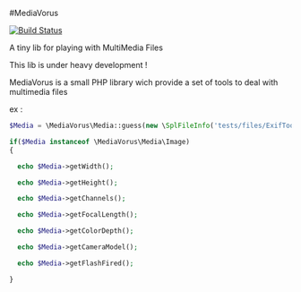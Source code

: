 #MediaVorus

[![Build Status](https://secure.travis-ci.org/romainneutron/MediaVorus.png?branch=master)](http://travis-ci.org/romainneutron/MediaVorus)

A tiny lib for playing with MultiMedia Files

This lib is under heavy development !

MediaVorus is a small PHP library wich provide a set of tools to deal with
multimedia files

ex :

```php
$Media = \MediaVorus\Media::guess(new \SplFileInfo('tests/files/ExifTool.jpg'));

if($Media instanceof \MediaVorus\Media\Image)
{

  echo $Media->getWidth();

  echo $Media->getHeight();

  echo $Media->getChannels();

  echo $Media->getFocalLength();

  echo $Media->getColorDepth();

  echo $Media->getCameraModel();

  echo $Media->getFlashFired();

}
```

